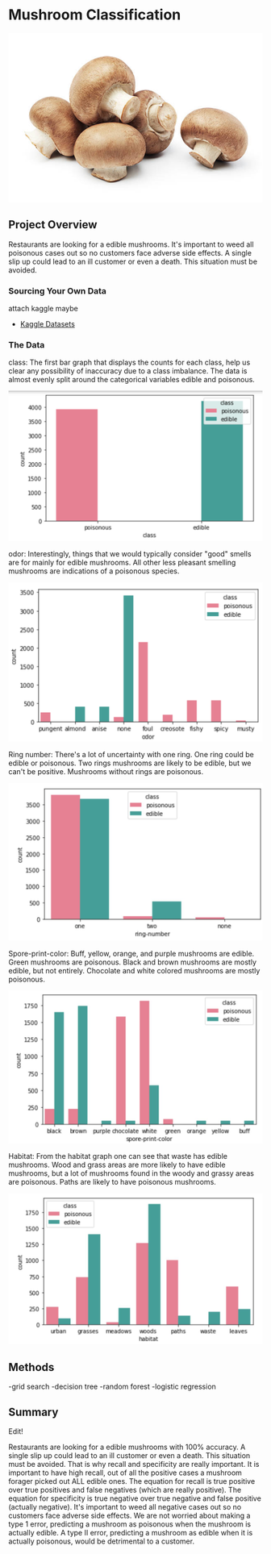 
# Mushroom Classification

![mushroom](images/mushroom.jpg)

## Project Overview

Restaurants are looking for a edible mushrooms. It's important to weed all poisonous cases out so no customers face adverse side effects. A single slip up could lead to an ill customer or even a death. This situation must be avoided. 

### Sourcing Your Own Data

attach kaggle maybe
* [Kaggle Datasets](https://www.kaggle.com/datasets)

### The Data

class: The first bar graph that displays the counts for each class, help us clear any possibility of inaccuracy due to a class imbalance. The data is almost evenly split around the categorical variables edible and poisonous.

![class](images/class.PNG)

odor: Interestingly, things that we would typically consider "good" smells are for mainly for edible mushrooms. All other less pleasant smelling mushrooms are indications of a poisonous species.

![odor](images/odor.PNG)

Ring number: There's a lot of uncertainty with one ring. One ring could be edible or poisonous. Two rings mushrooms are likely to be edible, but we can't be positive. Mushrooms without rings are poisonous.

![ring](images/ringnumber.JPG)

Spore-print-color: Buff, yellow, orange, and purple mushrooms are edible. Green mushrooms are poisonous. Black and brown mushrooms are mostly edible, but not entirely. Chocolate and white colored mushrooms are mostly poisonous.

![spore_color](images/spore_color.JPG)

Habitat: From the habitat graph one can see that waste has edible mushrooms. Wood and grass areas are more likely to have edible mushrooms, but a lot of mushrooms found in the woody and grassy areas are poisonous. Paths are likely to have poisonous mushrooms.

![habitat](images/habitat.JPG)


## Methods

-grid search
-decision tree
-random forest
-logistic regression

## Summary

Edit!

Restaurants are looking for a edible mushrooms with 100% accuracy. A single slip up could lead to an ill customer or even a death. This situation must be avoided. That is why recall and specificity are really important. It is important to have high recall, out of all the positive cases a mushroom forager picked out ALL edible ones. The equation for recall is true positive over true positives and false negatives (which are really positive). The equation for specificity is true negative over true negative and false positive (actually negative). It's important to weed all negative cases out so no customers face adverse side effects. We are not worried about making a type 1 error, predicting a mushroom as poisonous when the mushroom is actually edible. A type II error, predicting a mushroom as edible when it is actually poisonous, would be detrimental to a customer.
